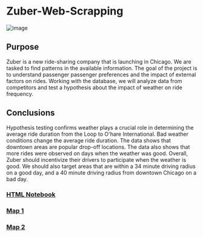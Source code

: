 # Zuber-Web-Scrapping
![image](https://user-images.githubusercontent.com/115895428/216845409-bc1e3957-2ab3-4816-9ea0-d3ad367424f1.png)

## Purpose
Zuber is a new ride-sharing company that is launching in Chicago. We are tasked to find patterns in the available information. The goal of the project is to understand passenger passenger preferences and the impact of external factors on rides. Working with the database, we will analyze data from competitors and test a hypothesis about the impact of weather on ride frequency. 


## Conclusions
Hypothesis testing confirms weather plays a crucial role in determining the average ride duration from the Loop to O'hare International. Bad weather conditions change the average ride duration. The data shows that downtown areas are popular drop-off locations. The data also shows that more rides were observed on days when the weather was good. Overall, Zuber should incentivize their drivers to participate when the weather is good. We should also target areas that are within a 34 minute driving radius on a good day, and a 40 minute driving radius from downtown Chicago on a bad day.

### [HTML Notebook](https://jodiambra.github.io/Zuber-Ride-Duration-Hypothesis-Testing/)
### [Map 1](https://jodiambra.github.io/htmls/saved_resource.html)
### [Map 2](https://jodiambra.github.io/htmls/saved_resource(1).html)

